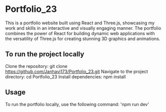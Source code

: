 # Portfolio_23
This is a portfolio website built using React and Three.js, showcasing my work and skills in an interactive and visually engaging manner. The portfolio combines the power of React for building dynamic web applications with the versatility of Three.js for creating stunning 3D graphics and animations.

## To run the project locally
Clone the repository: git clone https://github.com/Janhavi173/Portfolio_23.git
Navigate to the project directory: cd Portfolio_23
Install dependencies: npm install


## Usage
To run the portfolio locally, use the following command:
'npm run dev'



